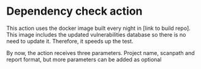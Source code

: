 
# Dependency check action

This action uses the docker image built every night in [link to build repo]. This image includes the updated vulnerabilities database so there is no need to update it. Therefore, it speeds up the test.

By now, the action receives three parameters. Project name, scanpath and report format, but more parameters can be added as optional

